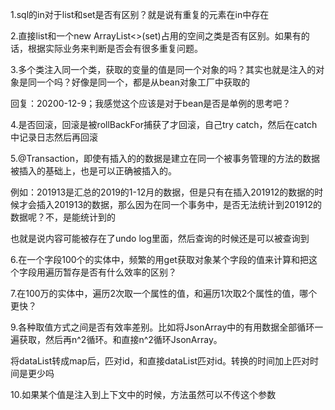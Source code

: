 1.sql的in对于list和set是否有区别？就是说有重复的元素在in中存在

2.直接list和一个new ArrayList<>(set)占用的空间之类是否有区别。如果有的话，根据实际业务来判断是否会有很多重复问题。

3.多个类注入同一个类，获取的变量的值是同一个对象的吗？其实也就是注入的对象是同一个吗？好像是同一个，都是从bean对象工厂中获取的             

回复：20200-12-9；我感觉这个应该是对于bean是否是单例的思考吧？

4.是否回滚，回滚是被rollBackFor捕获了才回滚，自己try catch，然后在catch中记录日志然后再回滚

5.@Transaction，即使有插入的的数据是建立在同一个被事务管理的方法的数据被插入的基础上，也是可以正确被插入的。

例如：201913是汇总的2019的1-12月的数据，但是只有在插入201912的数据的时候才会插入201913的数据，那么因为在同一个事务中，是否无法统计到201912的数据呢？不，是能统计到的



也就是说内容可能被存在了undo log里面，然后查询的时候还是可以被查询到



6.在一个字段100个的实体中，频繁的用get获取对象某个字段的值来计算和把这个字段用遍历暂存是否有什么效率的区别？

7.在100万的实体中，遍历2次取一个属性的值，和遍历1次取2个属性的值，哪个更快？

9.各种取值方式之间是否有效率差别。比如将JsonArray中的有用数据全部循环一遍获取，然后再n^2循环。和直接n^2循环JsonArray。

将dataList转成map后，匹对id，和直接dataList匹对id。转换的时间加上匹对时间是更少吗

10.如果某个值是注入到上下文中的时候，方法虽然可以不传这个参数